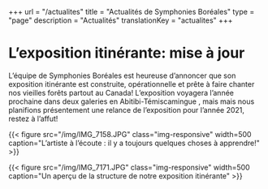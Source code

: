 +++
url =  "/actualites"
title = "Actualités de Symphonies Boréales"
type = "page"
description =  "Actualités"
translationKey = "actualites"
+++





# L’exposition itinérante: mise à jour

L’équipe de Symphonies Boréales est heureuse d’annoncer que son exposition itinérante est construite, opérationnelle et prête à faire chanter nos vieilles forêts partout au Canada! L’exposition voyagera l’année prochaine dans deux galeries en Abitibi-Témiscamingue , mais mais nous planifions présentement une relance de l’exposition pour l’année 2021, restez à l’affut!

{{< figure src="/img/IMG_7158.JPG" class="img-responsive" width=500 caption="L’artiste à l’écoute : il y a toujours quelques choses à apprendre!" >}}


{{< figure src="/img/IMG_7171.JPG" class="img-responsive" width=500 caption="Un aperçu de la structure de notre exposition itinérante" >}}



